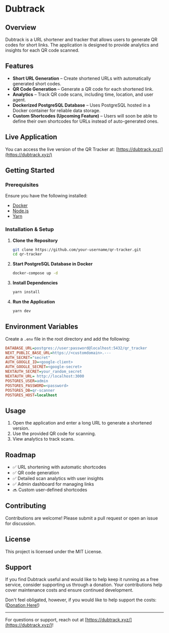 # Dubtrack

## Overview

Dubtrack is a URL shortener and tracker that allows users to generate QR codes for short links. The application is designed to provide analytics and insights for each QR code scanned.

## Features

- **Short URL Generation** – Create shortened URLs with automatically generated short codes.
- **QR Code Generation** – Generate a QR code for each shortened link.
- **Analytics** – Track QR code scans, including time, location, and user agent.
- **Dockerized PostgreSQL Database** – Uses PostgreSQL hosted in a Docker container for reliable data storage.
- **Custom Shortcodes (Upcoming Feature)** – Users will soon be able to define their own shortcodes for URLs instead of auto-generated ones.

## Live Application

You can access the live version of the QR Tracker at:
[https://dubtrack.xyz/](https://dubtrack.xyz/)

## Getting Started

### Prerequisites

Ensure you have the following installed:

- [Docker](https://www.docker.com/)
- [Node.js](https://nodejs.org/)
- [Yarn](https://yarnpkg.com/)

### Installation & Setup

1. **Clone the Repository**
   ```sh
   git clone https://github.com/your-username/qr-tracker.git
   cd qr-tracker
   ```
2. **Start PostgreSQL Database in Docker**
   ```sh
   docker-compose up -d
   ```
3. **Install Dependencies**
   ```sh
   yarn install
   ```
4. **Run the Application**
   ```sh
   yarn dev
   ```

## Environment Variables

Create a `.env` file in the root directory and add the following:

```ini
DATABASE_URL=postgres://user:password@localhost:5432/qr_tracker
NEXT_PUBLIC_BASE_URL=https://<customdomain>.---
AUTH_SECRET="secret"
AUTH_GOOGLE_ID=<google-client>
AUTH_GOOGLE_SECRET=<google-secret>
NEXTAUTH_SECRET=your_random_secret
NEXTAUTH_URL= http://localhost:3000
POSTGRES_USER=admin
POSTGRES_PASSWORD=<password>
POSTGRES_DB=qr-scanner
POSTGRES_HOST=localhost  
```

## Usage

1. Open the application and enter a long URL to generate a shortened version.
2. Use the provided QR code for scanning.
3. View analytics to track scans.

## Roadmap

- ✅ URL shortening with automatic shortcodes
- ✅ QR code generation
- ✅ Detailed scan analytics with user insights
- ✅ Admin dashboard for managing links
- 🔜 Custom user-defined shortcodes


## Contributing

Contributions are welcome! Please submit a pull request or open an issue for discussion.

## License

This project is licensed under the MIT License.

## Support

If you find Dubtrack useful and would like to help keep it running as a free service, consider supporting us through a donation. Your contributions help cover maintenance costs and ensure continued development. 

Don't feel obligated, however, if you would like to help support the costs:\
([Donation Here!](https://dubtrack.xyz/support))



---

For questions or support, reach out at [https://dubtrack.xyz/](https://dubtrack.xyz/)!

